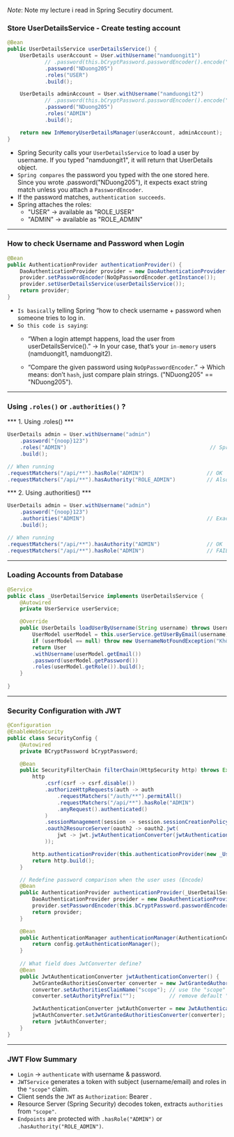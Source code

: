*Note*: Note my lecture i read in Spring Secutiry document.

### Store UserDetailsService - Create testing account
```java
@Bean
public UserDetailsService userDetailsService() {
    UserDetails userAccount = User.withUsername("namduongit1")
            // .password(this.bCryptPassword.passwordEncoder().encode("NDuong205")) - -> You don't need to config check Username and password when login
            .password("NDuong205")
            .roles("USER")
            .build();

    UserDetails adminAccount = User.withUsername("namduongit2")
            // .password(this.bCryptPassword.passwordEncoder().encode("NDuong205")) -> You don't need to config check Username and password when login
            .password("NDuong205")
            .roles("ADMIN")
            .build();

    return new InMemoryUserDetailsManager(userAccount, adminAccount);
}
```
- Spring Security calls your `UserDetailsService` to load a user by username. If you typed "namduongit1", it will return that UserDetails object.
- `Spring compares` the password you typed with the one stored here. Since you wrote .password("NDuong205"), it expects exact string match unless you attach a `PasswordEncoder`.
- If the password matches, `authentication succeeds`.
- Spring attaches the roles:
    + "USER" → available as "ROLE_USER"
    + "ADMIN" → available as "ROLE_ADMIN"

---
### How to check Username and Password when Login
```java
@Bean
public AuthenticationProvider authenticationProvider() {
    DaoAuthenticationProvider provider = new DaoAuthenticationProvider();
    provider.setPasswordEncoder(NoOpPasswordEncoder.getInstance());
    provider.setUserDetailsService(userDetailsService());
    return provider;
}
```

- `Is basically` telling Spring “how to check username + password when someone tries to log in.
- `So this code is saying`:
    + “When a login attempt happens, load the user from userDetailsService().”
    → In your case, that’s your `in-memory` users (namduongit1, namduongit2).

    + “Compare the given password using `NoOpPasswordEncoder`.”
    → Which means: don’t `hash`, just compare plain strings. ("NDuong205" == "NDuong205").

---
### Using `.roles()` or `.authorities()` ?
*** 1. Using .roles() ***
```java
UserDetails admin = User.withUsername("admin")
    .password("{noop}123")
    .roles("ADMIN")                                              // Spring adds prefix automatically
    .build();

// When running
.requestMatchers("/api/**").hasRole("ADMIN")                    // OK
.requestMatchers("/api/**").hasAuthority("ROLE_ADMIN")          // Also works
```

*** 2. Using .authorities() ***
```java
UserDetails admin = User.withUsername("admin")
    .password("{noop}123")
    .authorities("ADMIN")                                       // Exact value, no prefix
    .build();

// When running
.requestMatchers("/api/**").hasAuthority("ADMIN")               // OK
.requestMatchers("/api/**").hasRole("ADMIN")                    // FAIL (it looks for ROLE_ADMIN)

```

---
### Loading Accounts from Database
```java
@Service
public class _UserDetailService implements UserDetailsService {
    @Autowired
    private UserService userService;

    @Override
    public UserDetails loadUserByUsername(String username) throws UsernameNotFoundException {
        UserModel userModel = this.userService.getUserByEmail(username);
        if (userModel == null) throw new UsernameNotFoundException("Không tìm thấy tài khoản");
        return User
        .withUsername(userModel.getEmail())
        .password(userModel.getPassword())
        .roles(userModel.getRole()).build();
    }
    
}
```

---
### Security Configuration with JWT
```java
@Configuration
@EnableWebSecurity
public class SecurityConfig {
    @Autowired
    private BCryptPassword bCryptPassword;

    @Bean
    public SecurityFilterChain filterChain(HttpSecurity http) throws Exception {
        http
            .csrf(csrf -> csrf.disable())
            .authorizeHttpRequests(auth -> auth
                .requestMatchers("/auth/**").permitAll()
                .requestMatchers("/api/**").hasRole("ADMIN")
                .anyRequest().authenticated()
            )
            .sessionManagement(session -> session.sessionCreationPolicy(SessionCreationPolicy.STATELESS))
            .oauth2ResourceServer(oauth2 -> oauth2.jwt(
                jwt -> jwt.jwtAuthenticationConverter(jwtAuthenticationConverter())
            ));

        http.authenticationProvider(this.authenticationProvider(new _UserDetailService()));
        return http.build();
    }

    // Redefine password comparison when the user uses (Encode)
    @Bean
    public AuthenticationProvider authenticationProvider(_UserDetailService userDetailService) {
        DaoAuthenticationProvider provider = new DaoAuthenticationProvider(userDetailService);
        provider.setPasswordEncoder(this.bCryptPassword.passwordEncoder());
        return provider;
    }

    @Bean
    public AuthenticationManager authenticationManager(AuthenticationConfiguration config) throws Exception {
        return config.getAuthenticationManager();
    }
    
    // What field does JwtConverter define?
    @Bean
    public JwtAuthenticationConverter jwtAuthenticationConverter() {
        JwtGrantedAuthoritiesConverter converter = new JwtGrantedAuthoritiesConverter();
        converter.setAuthoritiesClaimName("scope"); // use the "scope" claim from JWT
        converter.setAuthorityPrefix("");           // remove default "SCOPE_" prefix

        JwtAuthenticationConverter jwtAuthConverter = new JwtAuthenticationConverter();
        jwtAuthConverter.setJwtGrantedAuthoritiesConverter(converter);
        return jwtAuthConverter;
    }
}
```

---
### JWT Flow Summary
- `Login` → `authenticate` with username & password.
- `JWTService` generates a token with subject (username/email) and roles in the `"scope"` claim.
- Client sends the `JWT` as `Authorization`: Bearer <token>.
- Resource Server (Spring Security) decodes token, extracts `authorities` from `"scope"`.
- `Endpoints` are protected with `.hasRole("ADMIN")` or `.hasAuthority("ROLE_ADMIN")`.